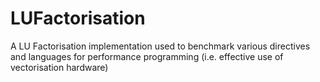 # LUFactorisation
A LU Factorisation implementation used to benchmark various directives and languages for performance programming (i.e. effective use of vectorisation hardware)
